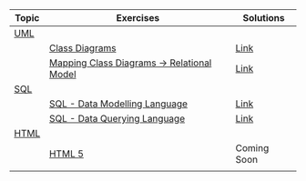| **Topic**                                                 | Exercises                                                    | Solutions                                                 |
| --------------------------------------------------------- | ------------------------------------------------------------ | --------------------------------------------------------- |
| <u>UML</u>                                                |                                                              |                                                           |
|                                                           | [Class Diagrams](/teaching/exercises/uml/class/)             | [Link](/teaching/solutions/uml/class/)                    |
|                                                           | [Mapping Class Diagrams &rarr; Relational Model](/teaching/exercises/uml/conversion_to_relational/) | [Link](/teaching/solutions/uml/conversion_to_relational/) |
| <u>SQL</u>                                                |                                                              |                                                           |
|                                                           | [SQL - Data Modelling Language](/teaching/solutions/uml/conversion_to_relational/) | [Link](/teaching/solutions/sql/ddl/)                      |
|                                                           | [SQL - Data Querying Language](/teaching/exercises/sql/dql/) | [Link](/teaching/exercises/sql/dql/)                      |
| [HTML](https://web.fe.up.pt/~arestivo/presentation/html5) |                                                              |                                                           |
|                                                           | [HTML 5](/teaching/exercises/html/html5/)                    | Coming Soon                                               |
|                                                           |                                                              |                                                           |

